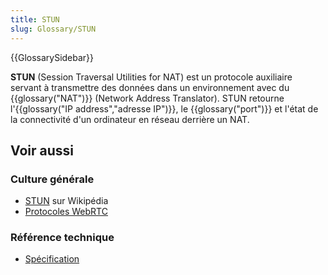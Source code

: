 ```yaml
---
title: STUN
slug: Glossary/STUN
---
```


{{GlossarySidebar}}

**STUN** (Session Traversal Utilities for NAT) est un protocole auxiliaire servant à transmettre des données dans un environnement avec du {{glossary("NAT")}} (Network Address Translator). STUN retourne l'{{glossary("IP address","adresse IP")}}, le {{glossary("port")}} et l'état de la connectivité d'un ordinateur en réseau derrière un NAT.

## Voir aussi

### Culture générale

- [STUN](https://fr.wikipedia.org/wiki/Simple_Traversal_of_UDP_through_NATs) sur Wikipédia
- [Protocoles WebRTC](/fr/docs/Web/API/WebRTC_API/Protocols)

### Référence technique

- [Spécification](https://tools.ietf.org/html/rfc5389)
